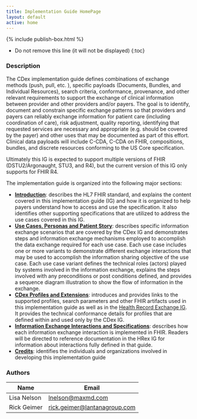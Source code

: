 ```yaml
---
title: Implementation Guide HomePage
layout: default
active: home
---
```


{% include publish-box.html %}

<!-- { :.no_toc } -->

<!-- TOC  the css styling for this is \pages\assets\css\project.css under 'markdown-toc'-->

* Do not remove this line (it will not be displayed)
{:toc}

<!-- end TOC -->

### Description

The  CDex implementation guide defines combinations of exchange methods (push, pull, etc. ), specific payloads (Documents, Bundles, and Individual Resources), search criteria, conformance, provenance, and other relevant requirements to support the exchange of clinical information between provider and other providers and/or payers. The goal is to identify, document and constrain  specific exchange patterns so that providers and payers can reliably exchange information for patient care (including coordination of care), risk adjustment, quality reporting, identifying that requested services are necessary and appropriate (e.g. should be covered by the payer) and other uses that may be documented as part of this effort. Clinical data payloads will include C-CDA, C-CDA on FHIR, compositions, bundles, and discrete resources conforming to the US Core specification. 

Ultimately this IG is expected to support multiple versions of FHIR (DSTU2/Argonaught, STU3, and R4), but the current version of this IG only supports for FHIR R4. 

The implementation guide is organized into the following major sections:

* **[Introduction](Introduction.html)**: describes the HL7 FHIR standard, and explains the content covered in this implementation guide (IG) and how it is organized to help payers understand how to access and use the specification. It also identifies other supporting specifications that are utilized to address the use cases covered in this IG.
* **[Use Cases, Personas and Patient Story](Use_Cases,_Personas_and_Patient_Story.html)**: describes specific information exchange scenarios that are covered by the CDex IG and demonstrates steps and information exchange mechanisms employed to accomplish the data exchange required for each use case. Each use case includes one or more variants to demonstrate different exchange interactions that may be used to accomplish the information sharing objective of the use case.  Each use case variant defines the technical roles (actors) played by systems involved in the information exchange, explains the steps involved with any preconditions or post conditions defined, and provides a sequence diagram illustration to show the flow of information in the exchange. 
* **[CDex Profiles and Extensions](CDex_Profiles_and_Extensions.html)**: introduces and provides links to the supported profiles, search parameters and other FHIR artifacts used in this implementation guide as well as in the [Health Record Exchange IG](http://hl7.org/fhir/us/davinci-hrex/). It provides the technical conformance details for profiles that are defined within and used only by the CDex IG. 
* **[Information Exchange Interactions and Specifications](Information_Exchange_Interactions_and_Specifications.html)**: describes how each information exchange interaction is implemented in FHIR. Readers will be directed to reference documentation in the HRex IG for  information about interactions fully defined in that guide. 
* **[Credits](Credits.html)**: identifies the individuals and organizations involved in developing this implementation guide





### Authors

<table>
<thead>
<tr>
<th>Name</th>
<th>Email</th>
</tr>
</thead>
<tbody>
<tr>
<td>Lisa Nelson</td>
<td><a href="mailto:lnelson@maxmd.com">lnelson@maxmd.com</a></td>
</tr>
<tr>
<td>Rick Geimer</td>
<td><a href="mailto:rick.geimer@lantanagroup.com">rick.geimer@lantanagroup.com</a></td>
</tr>
</tbody>
</table>


